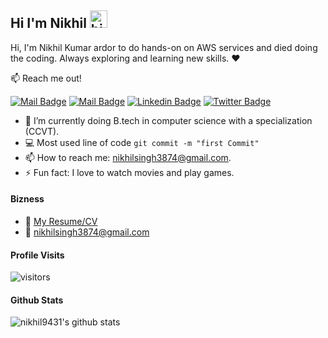 ## Hi I'm Nikhil  <img src="https://user-images.githubusercontent.com/1303154/88677602-1635ba80-d120-11ea-84d8-d263ba5fc3c0.gif" width="28px" alt="hi">

Hi, I'm Nikhil Kumar ardor to do hands-on on AWS services and died doing the coding. Always exploring and learning new skills. :heart:

:mailbox: Reach me out!

[![Mail Badge](https://img.shields.io/badge/-nikhil9431-c0392b?style=flat&labelColor=c0392b&logo=gmail&logoColor=white)](mailto:nikhilsingh3874@gmail.com)  [![Mail Badge](https://img.shields.io/badge/-@nikhil9431-e84393?style=flat&labelColor=e84393&logo=instagram&logoColor=white)](https://www.instagram.com/nikhil_1975_/)  [![Linkedin Badge](https://img.shields.io/badge/-nikhil9431-0e76a8?style=flat&labelColor=0e76a8&logo=linkedin&logoColor=white)](https://www.linkedin.com/in/nikhil-kumar-965b341a7/)  [![Twitter Badge](https://img.shields.io/badge/-@nikhil9431-1ca0f1?style=flat&labelColor=1ca0f1&logo=twitter&logoColor=white&link=https://twitter.com/Nikhilk78063040)](https://twitter.com/Nikhilk78063040)

<!-- TODO: Add last video link -->

- 🔭 I’m currently doing B.tech in computer science with a specialization (CCVT).
- :computer: Most used line of code `git commit -m "first Commit"`
- 📫 How to reach me: nikhilsingh3874@gmail.com.
- ⚡ Fun fact: I love to watch movies and play games.

#### Bizness
- :paperclip: [My Resume/CV](https://...)
- :email: nikhilsingh3874@gmail.com


#### Profile Visits 

![visitors](https://visitor-badge.glitch.me/badge?page_id=nikhil9431.nikhil9431)


#### Github Stats

![nikhil9431's github stats](https://github-readme-stats.vercel.app/api?username=nikhil9431&count_private=true&theme=tokyonight&hide=contribs,prs)





